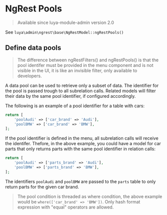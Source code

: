 # NgRest Pools

> Available since luya-module-admin version 2.0

See `luya\admin\ngrest\base\NgRestModel::ngRestPools()`

## Define data pools

> The difference between ngRestFilters() and ngRestPools() is that the pool identifer must be provided in the menu component and is not visible in the
> UI, it is like an invisible filter, only available to developers.

A data pool can be used to retrieve only a subset of data. The identifier for the pool is passed trough to all subrelation
calls. Related models will filter their data by the same pool identifier, if configured accordingly.

The following is an example of a pool identifier for a table with cars:

```php
return [
    'poolAudi' => ['car_brand' => 'Audi'],
    'poolBMW' => ['car_brand' => 'BMW'],
];
```

If the pool identifier is defined in the menu, all subrelation calls will receive the identifer. Thefore, in the above example, you could have a model for
car parts that only returns parts with the same pool identifier in relation calls:

```php
return [
    'poolAudi' => ['parts_brand' => 'Audi'],
    'poolBMW' => ['parts_brand' => 'BMW'],
];
```

The identifiers `poolAudi` and `poolBMW` are passed to the `parts` table to only return parts for the given car brand.

> The pool condition is threaded as where condition, the above example would be `where(['car_brand' => 'BMW'])`. Only hash format expression with "equal" operators are allowed.
